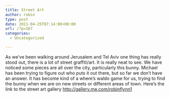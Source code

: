 ```yaml
---
title: Street Art
author: robin
type: post
date: 2011-04-25T07:14:08+00:00
url: /?p=167
categories:
  - Uncategorized

---
```

As we&#8217;ve been walking around Jerusalem and Tel Aviv one thing has really stood out, there is a lot of street graffiti/art. It is really neat to see. We have noticed some pieces are all over the city, particularly this bunny. Michael has been trying to figure out who puts it out there, but so far we don&#8217;t have an answer. It has become kind of a where&#8217;s waldo game for us, trying to find the bunny when we are on new streets or different areas of town. Here&#8217;s the link to the street art gallery <a href="http://gallery.me.com/robinflynn1#100233" target="_blank">http://gallery.me.com/robinflynn1</a>
